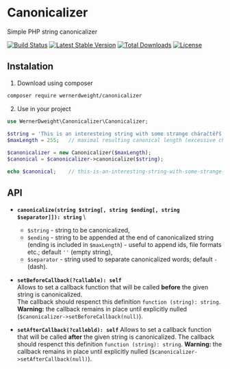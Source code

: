 Canonicalizer
==

Simple PHP string canonicalizer

[![Build Status](https://travis-ci.org/wernerdweight/Canonicalizer.svg?branch=master)](https://travis-ci.org/wernerdweight/Canonicalizer)
[![Latest Stable Version](https://poser.pugx.org/wernerdweight/canonicalizer/v/stable)](https://packagist.org/packages/wernerdweight/canonicalizer)
[![Total Downloads](https://poser.pugx.org/wernerdweight/canonicalizer/downloads)](https://packagist.org/packages/wernerdweight/canonicalizer)
[![License](https://poser.pugx.org/wernerdweight/canonicalizer/license)](https://packagist.org/packages/wernerdweight/canonicalizer)

Instalation
--

1) Download using composer

```bash
composer require wernerdweight/canonicalizer
```

2) Use in your project

```php
use WernerDweight\Canonicalizer\Canonicalizer;
 
$string = 'This is an interesteing string with some strange cháračtěřš in it. Хорошо?'
$maxLength = 255;   // maximal resulting canonical length (excessive chars will be trimmed)

$canonicalizer = new Canonicalizer($maxLength);
$canonical = $canonicalizer->canonicalize($string);

echo $canonical;    // this-is-an-interesting-string-with-some-strange-characters-in-it-choroso
```

API
--

* **`canonicalize(string $string[, string $ending[, string $separator]]): string`** \
  * `$string` - string to be canonicalized,
  * `$ending` - string to be appended at the end of canonicalized string (ending is included in `$maxLength`) - useful to append ids, file formats etc.; default `''` (empty string),
  * `$separator` - string used to separate canonicalized words; default `-` (dash).

* **`setBeforeCallback(?callable): self`**  \
Allows to set a callback function that will be called **before** the given string is canonicalized. \
The callback should respenct this definition `function (string): string`. \
**Warning:** the callback remains in place until explicitly nulled (`$canonicalizer->setBeforeCallback(null)`).


* **`setAfterCallback(?callebld): self`**
Allows to set a callback function that will be called **after** the given string is canonicalized.
The callback should respenct this definition `function (string): string`.
**Warning:** the callback remains in place until explicitly nulled (`$canonicalizer->setAfterCallback(null)`).
